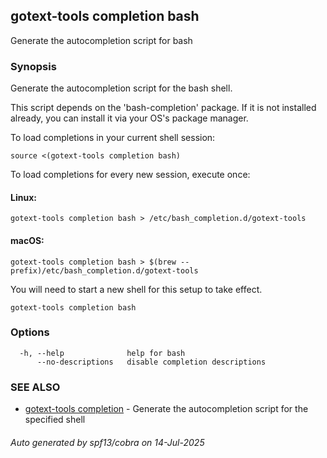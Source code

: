 ## gotext-tools completion bash

Generate the autocompletion script for bash

### Synopsis

Generate the autocompletion script for the bash shell.

This script depends on the 'bash-completion' package.
If it is not installed already, you can install it via your OS's package manager.

To load completions in your current shell session:

	source <(gotext-tools completion bash)

To load completions for every new session, execute once:

#### Linux:

	gotext-tools completion bash > /etc/bash_completion.d/gotext-tools

#### macOS:

	gotext-tools completion bash > $(brew --prefix)/etc/bash_completion.d/gotext-tools

You will need to start a new shell for this setup to take effect.


```
gotext-tools completion bash
```

### Options

```
  -h, --help              help for bash
      --no-descriptions   disable completion descriptions
```

### SEE ALSO

* [gotext-tools completion](gotext-tools_completion.md)	 - Generate the autocompletion script for the specified shell

###### Auto generated by spf13/cobra on 14-Jul-2025
